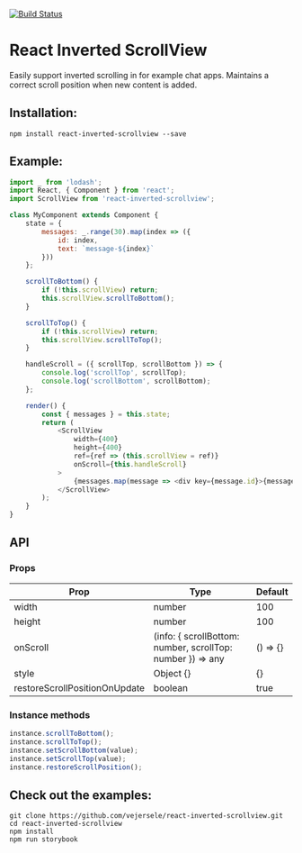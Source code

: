 [![Build Status](https://travis-ci.org/vejersele/react-inverted-scrollview.svg?branch=master)](https://travis-ci.org/vejersele/react-inverted-scrollview)

# React Inverted ScrollView

Easily support inverted scrolling in for example chat apps. Maintains a correct scroll position when new content is added.

## Installation:

```
npm install react-inverted-scrollview --save
```

## Example:

```javascript
import _ from 'lodash';
import React, { Component } from 'react';
import ScrollView from 'react-inverted-scrollview';

class MyComponent extends Component {
    state = {
        messages: _.range(30).map(index => ({
            id: index,
            text: `message-${index}`
        }))
    };

    scrollToBottom() {
        if (!this.scrollView) return;
        this.scrollView.scrollToBottom();
    }

    scrollToTop() {
        if (!this.scrollView) return;
        this.scrollView.scrollToTop();
    }

    handleScroll = ({ scrollTop, scrollBottom }) => {
        console.log('scrollTop', scrollTop);
        console.log('scrollBottom', scrollBottom);
    };

    render() {
        const { messages } = this.state;
        return (
            <ScrollView
                width={400}
                height={400}
                ref={ref => (this.scrollView = ref)}
                onScroll={this.handleScroll}
            >
                {messages.map(message => <div key={message.id}>{message.text}</div>)}
            </ScrollView>
        );
    }
}
```

## API

### Props

| Prop                          | Type                                                       | Default  |
| ----------------------------- | ---------------------------------------------------------- | -------- |
| width                         | number                                                     | 100      |
| height                        | number                                                     | 100      |
| onScroll                      | (info: { scrollBottom: number, scrollTop: number }) => any | () => {} |
| style                         | Object {}                                                  | {}       |
| restoreScrollPositionOnUpdate | boolean                                                    | true     |

### Instance methods

```javascript
instance.scrollToBottom();
instance.scrollToTop();
instance.setScrollBottom(value);
instance.setScrollTop(value);
instance.restoreScrollPosition();
```

## Check out the examples:

```
git clone https://github.com/vejersele/react-inverted-scrollview.git
cd react-inverted-scrollview
npm install
npm run storybook
```
